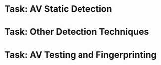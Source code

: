 
# Task: AV Static Detection

# Task: Other Detection Techniques

# Task: AV Testing and Fingerprinting
